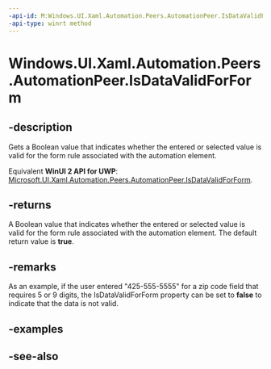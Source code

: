 ```yaml
---
-api-id: M:Windows.UI.Xaml.Automation.Peers.AutomationPeer.IsDataValidForForm
-api-type: winrt method
---
```


<!-- Method syntax
public bool IsDataValidForForm()
-->

# Windows.UI.Xaml.Automation.Peers.AutomationPeer.IsDataValidForForm

## -description
Gets a Boolean value that indicates whether the entered or selected value is valid for the form rule associated with the automation element.

Equivalent **WinUI 2 API for UWP**: [Microsoft.UI.Xaml.Automation.Peers.AutomationPeer.IsDataValidForForm](/windows/winui/api/microsoft.ui.xaml.automation.peers.automationpeer.isdatavalidforform).

## -returns
A Boolean value that indicates whether the entered or selected value is valid for the form rule associated with the automation element. The default return value is **true**.

## -remarks
As an example, if the user entered "425-555-5555" for a zip code field that requires 5 or 9 digits, the IsDataValidForForm property can be set to **false** to indicate that the data is not valid.

## -examples

## -see-also
